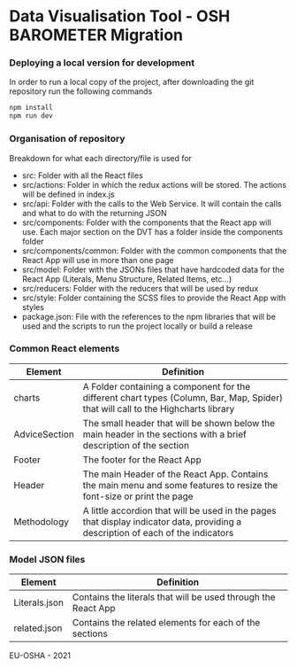 Data Visualisation Tool - OSH BAROMETER Migration
========

### Deploying a local version for development
In order to run a local copy of the project, after downloading the git repository run the following commands
```bash
npm install
npm run dev
```

### Organisation of repository
Breakdown for what each directory/file is used for
* src: Folder with all the React files
 * src/actions: Folder in which the redux actions will be stored. The actions will be defined in index.js
 * src/api: Folder with the calls to the Web Service. It will contain the calls and what to do with the returning JSON
 * src/components: Folder with the components that the React app will use. Each major section on the DVT has a folder inside the components folder
 * src/components/common: Folder with the common components that the React App will use in more than one page
 * src/model: Folder with the JSONs files that have hardcoded data for the React App (Literals, Menu Structure, Related Items, etc...)
 * src/reducers: Folder with the reducers that will be used by redux
 * src/style: Folder containing the SCSS files to provide the React App with styles
* package.json: File with the references to the npm libraries that will be used and the scripts to run the project locally or build a release

### Common React elements
Element | Definition
------------- | -------------
charts | A Folder containing a component for the different chart types (Column, Bar, Map, Spider) that will call to the Highcharts library
AdviceSection | The small header that will be shown below the main header in the sections with a brief description of the section
Footer | The footer for the React App
Header | The main Header of the React App. Contains the main menu and some features to resize the font-size or print the page
Methodology | A little accordion that will be used in the pages that display indicator data, providing a description of each of the indicators

### Model JSON files
Element | Definition
------------- | -------------
Literals.json | Contains the literals that will be used through the React App
related.json | Contains the related elements for each of the sections

EU-OSHA - 2021
